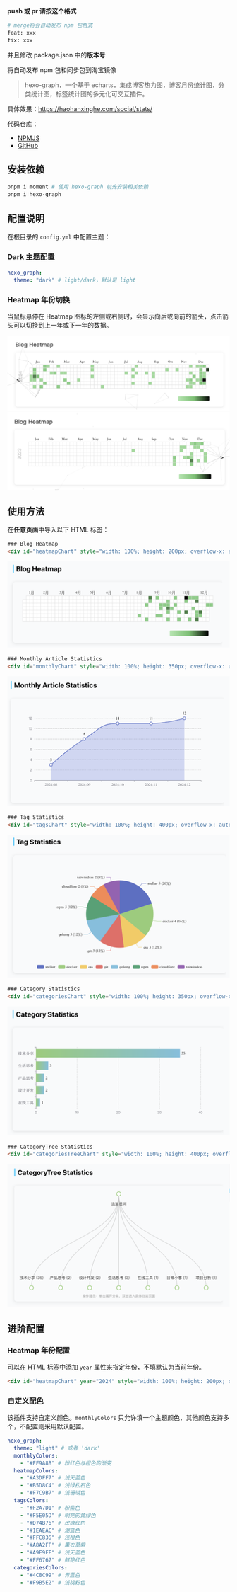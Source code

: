 **push 或 pr 请按这个格式**

```bash
# merge将会自动发布 npm 包格式
feat: xxx
fix: xxx
```

并且修改 package.json 中的**版本号**

将自动发布 npm 包和同步包到淘宝镜像

> hexo-graph，一个基于 echarts，集成博客热力图，博客月份统计图，分类统计图，标签统计图的多元化可交互插件。

具体效果：https://haohanxinghe.com/social/stats/

代码仓库：

- [NPMJS](https://www.npmjs.com/package/hexo-graph?activeTab=readme)
- [GitHub](https://github.com/codepzj/hexo-graph)

## 安装依赖

```bash
pnpm i moment # 使用 hexo-graph 前先安装相关依赖
pnpm i hexo-graph
```

## 配置说明

在根目录的 `config.yml` 中配置主题：

### Dark 主题配置

```yaml
hexo_graph:
  theme: "dark" # light/dark，默认是 light
```

### Heatmap 年份切换

当鼠标悬停在 Heatmap 图标的左侧或右侧时，会显示向后或向前的箭头，点击箭头可以切换到上一年或下一年的数据。

![heatmap-year-navi-left.png](image/heatmap-year-navi-left.png)
![heatmap-year-navi-right.png](image/heatmap-year-navi-right.png)

## 使用方法

在**任意页面**中导入以下 HTML 标签：

```html
### Blog Heatmap
<div id="heatmapChart" style="width: 100%; height: 200px; overflow-x: auto; overflow-y: hidden;"></div>
```

![demo-blog-heatmap.png](image/demo-blog-heatmap.png)

```html
### Monthly Article Statistics
<div id="monthlyChart" style="width: 100%; height: 350px; overflow-x: auto; overflow-y: hidden;"></div>
```

![demo-monthly-line-chart.png](image/demo-monthly-line-chart.png)

```html
### Tag Statistics
<div id="tagsChart" style="width: 100%; height: 400px; overflow-x: auto; overflow-y: hidden;"></div>
```

![demo-tags-pie-chart.png](image/demo-tags-pie-chart.png)

```html
### Category Statistics
<div id="categoriesChart" style="width: 100%; height: 350px; overflow-x: auto; overflow-y: hidden;"></div>
```

![demo-category-bar-chart.png](image/demo-category-bar-chart.png)

```html
### CategoryTree Statistics
<div id="categoriesTreeChart" style="width: 100%; height: 400px; overflow-x: auto; overflow-y: hidden;"></div>
```

![demo-category-tree-chart.png](image/demo-category-tree-chart.png)

## 进阶配置

### Heatmap 年份配置

可以在 HTML 标签中添加 `year` 属性来指定年份，不填默认为当前年份。

```html
<div id="heatmapChart" year="2024" style="width: 100%; height: 200px; overflow-x: auto; overflow-y: hidden;"></div>
```

### 自定义配色

该插件支持自定义颜色。`monthlyColors` 只允许填一个主题颜色，其他颜色支持多个，不配置则采用默认配置。

```yaml
hexo_graph:
  theme: "light" # 或者 'dark'
  monthlyColors:
    - "#FF9A8B" # 粉红色与橙色的渐变
  heatmapColors:
    - "#A3DFF7" # 浅天蓝色
    - "#B5D8C4" # 浅绿松石色
    - "#F7C9B7" # 浅珊瑚色
  tagsColors:
    - "#F2A7D1" # 粉紫色
    - "#F5E05D" # 明亮的黄绿色
    - "#D74B76" # 玫瑰红色
    - "#1EAEAC" # 湖蓝色
    - "#FFC836" # 浅橙色
    - "#A8A2FF" # 薰衣草紫
    - "#A9E9FF" # 浅天蓝色
    - "#FF6767" # 鲜艳红色
  categoriesColors:
    - "#4C8C99" # 青蓝色
    - "#F9B5E2" # 浅桃粉色
```
